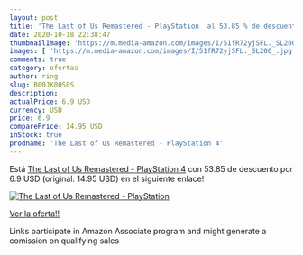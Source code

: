 ```yaml
---
layout: post
title: 'The Last of Us Remastered - PlayStation  al 53.85 % de descuento'
date: 2020-10-18 22:38:47
thumbnailImage: 'https://m.media-amazon.com/images/I/51fR72yjSFL._SL200_.jpg'
images: [ 'https://m.media-amazon.com/images/I/51fR72yjSFL._SL200_.jpg' ]
comments: true
category: ofertas
author: ring
slug: B00JK00S0S
description:
actualPrice: 6.9 USD
currency: USD
price: 6.9
comparePrice: 14.95 USD
inStock: true
prodname: 'The Last of Us Remastered - PlayStation 4'
---
```


Está [The Last of Us Remastered - PlayStation 4](https://www.amazon.com/dp/B00JK00S0S/?tag=tolees-20) con 53.85 de descuento por 6.9 USD (original: 14.95 USD) en el siguiente enlace!

[![The Last of Us Remastered - PlayStation ](https://m.media-amazon.com/images/I/51fR72yjSFL._SL200_.jpg)](https://www.amazon.com/dp/B00JK00S0S/?tag=tolees-20)

[Ver la oferta!!](https://www.amazon.com/dp/B00JK00S0S/?tag=tolees-20)

Links participate in Amazon Associate program and might generate a comission on qualifying sales


